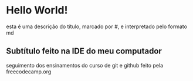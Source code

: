 # Hello World!

esta é uma descrição do título, marcado por #, e interpretado pelo formato md

## Subtítulo feito na IDE do meu computador

seguimento dos ensinamentos do curso de git e github feito pela freecodecamp.org